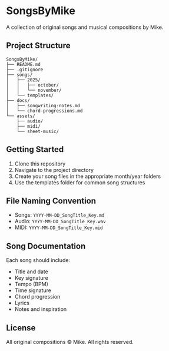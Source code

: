 # SongsByMike

A collection of original songs and musical compositions by Mike.

## Project Structure

```
SongsByMike/
├── README.md
├── .gitignore
├── songs/
│   ├── 2025/
│   │   ├── october/
│   │   └── november/
│   └── templates/
├── docs/
│   ├── songwriting-notes.md
│   └── chord-progressions.md
└── assets/
    ├── audio/
    ├── midi/
    └── sheet-music/
```

## Getting Started

1. Clone this repository
2. Navigate to the project directory
3. Create your song files in the appropriate month/year folders
4. Use the templates folder for common song structures

## File Naming Convention

- Songs: `YYYY-MM-DD_SongTitle_Key.md`
- Audio: `YYYY-MM-DD_SongTitle_Key.wav`
- MIDI: `YYYY-MM-DD_SongTitle_Key.mid`

## Song Documentation

Each song should include:
- Title and date
- Key signature
- Tempo (BPM)
- Time signature
- Chord progression
- Lyrics
- Notes and inspiration

## License

All original compositions © Mike. All rights reserved.
